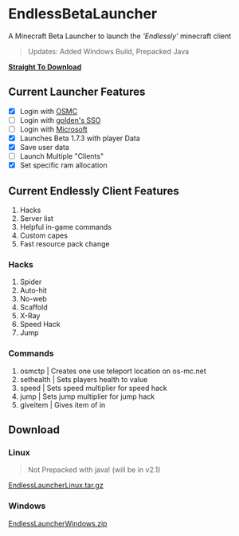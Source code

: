 # EndlessBetaLauncher

A Minecraft Beta Launcher to launch the _'Endlessly'_ minecraft client

> Updates: Added Windows Build, Prepacked Java

**[Straight To Download](#download)**

## Current Launcher Features

- [x] Login with [OSMC](https://os-mc.net)
- [ ] Login with [golden's SSO ](https://github.com/goldenboys2011/goldens-sso/)
- [ ] Login with [Microsoft](https://microsoft.com)
- [x] Launches Beta 1.7.3 with player Data
- [x] Save user data
- [ ] Launch Multiple "Clients"
- [x] Set specific ram allocation

## Current Endlessly Client Features

1. Hacks
2. Server list
3. Helpful in-game commands
4. Custom capes
5. Fast resource pack change

### Hacks

1. Spider
2. Auto-hit
3. No-web
4. Scaffold
5. X-Ray
7. Speed Hack
8. Jump

### Commands

1. osmctp                                    | Creates one use teleport location on os-mc.net
2. sethealth <value>                 | Sets players health to value
3. speed <value>                       | Sets speed multiplier for speed hack
4. jump <value>                         | Sets jump multiplier for jump hack
5. giveitem <id> <amount>     | Gives item of <id> in <amount>

## Download
 ### Linux

> Not Prepacked with java! (will be in v2.1)

[EndlessLauncherLinux.tar.gz](https://github.com/user-attachments/files/19847182/EndlessLauncherLinux.tar.gz)

 ### Windows
[EndlessLauncherWindows.zip](https://github.com/goldenboys2011/EndlessLauncher/releases/download/Major-Release/EndlessLauncherWindows.zip)
